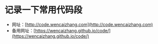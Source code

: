 # 记录一下常用代码段

+ 网址：[http://code.wencaizhang.com](http://code.wencaizhang.com)
+ 备用网址：[https://wencaizhang.github.io/code/](https://wencaizhang.github.io/code/)